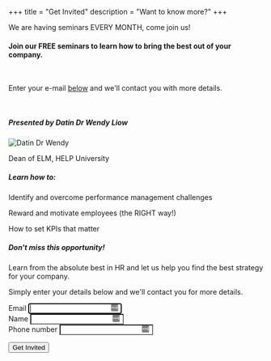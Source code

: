 +++
title = "Get Invited"
description = "Want to know more?"
+++
<div class="message success" data-component="message"> We are having seminars EVERY MONTH, come join us! <span class="close small"></span></div>
<h4>Join our <span class="highlight">FREE</span> seminars to learn how to bring the best out of your company.</h4>
<br/>
<p>Enter your e-mail <a href="#sign-up">below</a> and we'll contact you with more details.</p>

<br/>
<div class="row align-center" id="forum-desc">
<div class="col col-6">
  <h5>Presented by Datin Dr Wendy Liow</h5>
  <img src="/img/profiles/wendy.png" alt="Datin Dr Wendy">
  <br />
  <p>Dean of ELM, HELP University</p>
</div>
<div class="col col-6">
  <h5>Learn how to:</h5>
  <div id="forum-hook">
    <div class="pains">
      <i class="fa fa-check-square-o"></i>
      <p>
        Identify and overcome performance management challenges
      </p>
    </div>
    <div class="pains">
      <i class="fa fa-check-square-o"></i>
      <p>
        Reward and motivate employees (the RIGHT way!)
      </p>
    </div>
    <div class="pains">
      <i class="fa fa-check-square-o"></i>
      <p>
        How to set KPIs that matter
      </p>
    </div>
  </div>
</div>
</div>

<h5>Don't miss this opportunity!</h5>
<p>Learn from the absolute best in HR and let us help you find the best strategy for your company.</p>
<p>Simply enter your details below and we'll contact you for more details.</p>
<form action="" data-component="validate" method="post" class="form form-centered" id="sign-up"><input type="hidden" name="authorize-token" value="">

<div class="form-item">
    <label>Email <span id="user-email-validation-error"></span></label>
    <input type="email" name="seminar-email" autofocus="true" autocomplete="off" style="background-image: url(&quot;data:image/png;base64,iVBORw0KGgoAAAANSUhEUgAAABAAAAASCAYAAABSO15qAAAAAXNSR0IArs4c6QAAAPhJREFUOBHlU70KgzAQPlMhEvoQTg6OPoOjT+JWOnRqkUKHgqWP4OQbOPokTk6OTkVULNSLVc62oJmbIdzd95NcuGjX2/3YVI/Ts+t0WLE2ut5xsQ0O+90F6UxFjAI8qNcEGONia08e6MNONYwCS7EQAizLmtGUDEzTBNd1fxsYhjEBnHPQNG3KKTYV34F8ec/zwHEciOMYyrIE3/ehKAqIoggo9inGXKmFXwbyBkmSQJqmUNe15IRhCG3byphitm1/eUzDM4qR0TTNjEixGdAnSi3keS5vSk2UDKqqgizLqB4YzvassiKhGtZ/jDMtLOnHz7TE+yf8BaDZXA509yeBAAAAAElFTkSuQmCC&quot;); background-repeat: no-repeat; background-attachment: scroll; background-size: 16px 18px; background-position: 98% 50%; cursor: auto;">
</div>

<div class="form-item">
    <label>Name <span id="user-password-validation-error"></span></label>
    <input type="text" name="seminar-name" autocomplete="off" style="background-image: url(&quot;data:image/png;base64,iVBORw0KGgoAAAANSUhEUgAAABAAAAASCAYAAABSO15qAAAAAXNSR0IArs4c6QAAAPhJREFUOBHlU70KgzAQPlMhEvoQTg6OPoOjT+JWOnRqkUKHgqWP4OQbOPokTk6OTkVULNSLVc62oJmbIdzd95NcuGjX2/3YVI/Ts+t0WLE2ut5xsQ0O+90F6UxFjAI8qNcEGONia08e6MNONYwCS7EQAizLmtGUDEzTBNd1fxsYhjEBnHPQNG3KKTYV34F8ec/zwHEciOMYyrIE3/ehKAqIoggo9inGXKmFXwbyBkmSQJqmUNe15IRhCG3byphitm1/eUzDM4qR0TTNjEixGdAnSi3keS5vSk2UDKqqgizLqB4YzvassiKhGtZ/jDMtLOnHz7TE+yf8BaDZXA509yeBAAAAAElFTkSuQmCC&quot;); background-repeat: no-repeat; background-attachment: scroll; background-size: 16px 18px; background-position: 98% 50%; cursor: auto;">
</div>
<div class="form-item">
    <label>Phone number <span id="user-password-validation-error"></span></label>
    <input type="tel" name="seminar-phone" autocomplete="off" style="background-image: url(&quot;data:image/png;base64,iVBORw0KGgoAAAANSUhEUgAAABAAAAASCAYAAABSO15qAAAAAXNSR0IArs4c6QAAAPhJREFUOBHlU70KgzAQPlMhEvoQTg6OPoOjT+JWOnRqkUKHgqWP4OQbOPokTk6OTkVULNSLVc62oJmbIdzd95NcuGjX2/3YVI/Ts+t0WLE2ut5xsQ0O+90F6UxFjAI8qNcEGONia08e6MNONYwCS7EQAizLmtGUDEzTBNd1fxsYhjEBnHPQNG3KKTYV34F8ec/zwHEciOMYyrIE3/ehKAqIoggo9inGXKmFXwbyBkmSQJqmUNe15IRhCG3byphitm1/eUzDM4qR0TTNjEixGdAnSi3keS5vSk2UDKqqgizLqB4YzvassiKhGtZ/jDMtLOnHz7TE+yf8BaDZXA509yeBAAAAAElFTkSuQmCC&quot;); background-repeat: no-repeat; background-attachment: scroll; background-size: 16px 18px; background-position: 98% 50%; cursor: auto;">
</div>


<p><button class="button primary width-100">Get Invited</button></p>

</form>

<script>
// URL updates and the element focus is maintained
// originally found via in Update 3 on http://www.learningjquery.com/2007/10/improved-animated-scrolling-script-for-same-page-links

// filter handling for a /dir/ OR /indexordefault.page
function filterPath(string) {
return string
  .replace(/^\//, '')
  .replace(/(index|default).[a-zA-Z]{3,4}$/, '')
  .replace(/\/$/, '');
}

var locationPath = filterPath(location.pathname);
$('a[href*="#"]').each(function () {
var thisPath = filterPath(this.pathname) || locationPath;
var hash = this.hash;
if ($("#" + hash.replace(/#/, '')).length) {
  if (locationPath == thisPath && (location.hostname == this.hostname || !this.hostname) && this.hash.replace(/#/, '')) {
    var $target = $(hash), target = this.hash;
    if (target) {
      $(this).click(function (event) {
        event.preventDefault();
        $('html, body').animate({scrollTop: $target.offset().top}, 1000, function () {
          location.hash = target;
          $target.focus();
          if ($target.is(":focus")){ //checking if the target was focused
            return false;
          }else{
            $target.attr('tabindex','-1'); //Adding tabindex for elements not focusable
            $target.focus(); //Setting focus
          };
        });
      });
    }
  }
}
});
</script>

